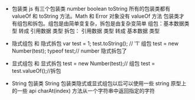 <!--
 * @Author: your name
 * @Date: 2021-12-09 09:37:30
 * @LastEditTime: 2021-12-09 09:52:30
 * @LastEditors: Please set LastEditors
 * @Description: 打开koroFileHeader查看配置 进行设置: https://github.com/OBKoro1/koro1FileHeader/wiki/%E9%85%8D%E7%BD%AE
 * @FilePath: \study notes\javascript\js高级程序设计\other.md
-->

- 包装类
  js 有三个包装类 number boolean toString
  所有的包装类都有 valueOf 和 toString 方法。Math 和 Error 对象没有 valueOf 方法
  包装类才有组包和拆包。组包是由简单变复杂，拆包是由复杂变简单
  组包：基本数据类型 转成 引用数据 类型
  拆包： 引用数据 类型 转成 基本数据 类型

- 隐式组包 和 隐式拆包
  var test = 1; test.toString(); // '1' 组包 test = new Number(test);
  typeof test;// number 隐式拆包了
- 显式组包 和 显式拆包
  test = new Number(test);// 组包
  test = test.valueOf();//拆包

- String 包装类
  String 包装类隐式或显式组包以后可以使用一些 string 原型上的一些 api
  charAt(index) 方法从一个字符串中返回指定的字符
